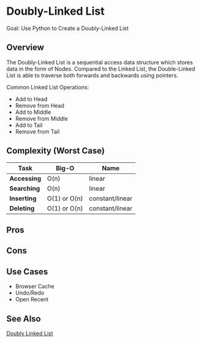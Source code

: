 # Doubly-Linked List

Goal: Use Python to Create a Doubly-Linked List

## Overview

The Doubly-Linked List is a sequential access data structure which stores data in the form of Nodes. Compared to the Linked List, the Double-Linked List is able to traverse both forwards and backwards using pointers. 

Common Linked List Operations: 

- Add to Head
- Remove from Head
- Add to Middle
- Remove from Middle
- Add to Tail
- Remove from Tail

## Complexity (Worst Case)

Task  | Big-O | Name |
------| ----- | ----- |
**Accessing** | O(n) | linear | 
**Searching** | O(n) | linear |  
**Inserting** | O(1) or O(n) | constant/linear |
**Deleting**  | O(1) or O(n) | constant/linear |

## Pros 

## Cons

## Use Cases
- Browser Cache
- Undo/Redo
- Open Recent

## See Also

[Doubly Linked List](https://en.wikipedia.org/wiki/Doubly_linked_list)

